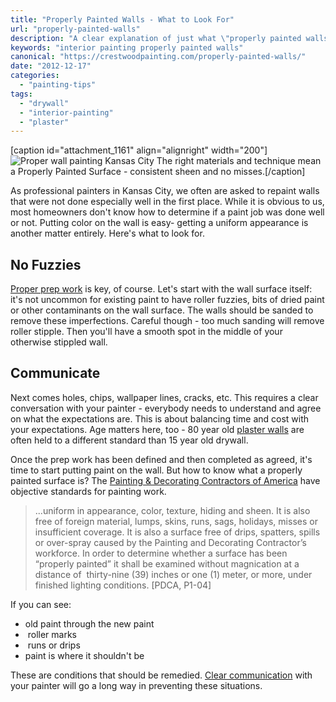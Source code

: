 ```yaml
---
title: "Properly Painted Walls - What to Look For"
url: "properly-painted-walls"
description: "A clear explanation of just what \"properly painted walls\" are."
keywords: "interior painting properly painted walls"
canonical: "https://crestwoodpainting.com/properly-painted-walls/"
date: "2012-12-17"
categories:
  - "painting-tips"
tags:
  - "drywall"
  - "interior-painting"
  - "plaster"
---
```


\[caption id="attachment\_1161" align="alignright" width="200"\]![Proper wall painting Kansas City](/images/Wall-painting_opt.jpg "Painter Painting A Wall") The right materials and technique mean a Properly Painted Surface - consistent sheen and no misses.\[/caption\]

As professional painters in Kansas City, we often are asked to repaint walls that were not done especially well in the first place. While it is obvious to us, most homeowners don't know how to determine if a paint job was done well or not. Putting color on the wall is easy- getting a uniform appearance is another matter entirely. Here's what to look for.

## No Fuzzies

[Proper prep work](/painting-interior-trim-joint-gaps/) is key, of course. Let's start with the wall surface itself: it's not uncommon for existing paint to have roller fuzzies, bits of dried paint or other contaminants on the wall surface. The walls should be sanded to remove these imperfections. Careful though - too much sanding will remove roller stipple. Then you'll have a smooth spot in the middle of your otherwise stippled wall.

## Communicate

Next comes holes, chips, wallpaper lines, cracks, etc. This requires a clear conversation with your painter - everybody needs to understand and agree on what the expectations are. This is about balancing time and cost with your expectations. Age matters here, too - 80 year old [plaster walls](/plaster-repair-kansas-city/) are often held to a different standard than 15 year old drywall.

Once the prep work has been defined and then completed as agreed, it's time to start putting paint on the wall. But how to know what a properly painted surface is? The [Painting & Decorating Contractors of America](http://pdca.org) have objective standards for painting work.

> ...uniform in appearance, color, texture, hiding and sheen. It is also free of foreign material, lumps, skins, runs, sags, holidays, misses or insufficient coverage. It is also a surface free of drips, spatters, spills or over-spray caused by the Painting and Decorating Contractor’s workforce. In order to determine whether a surface has been “properly painted” it shall be examined without magnication at a distance of  thirty-nine (39) inches or one (1) meter, or more, under finished lighting conditions. \[PDCA, P1-04\]

If you can see:

- old paint through the new paint
-  roller marks
-  runs or drips
- paint is where it shouldn't be

These are conditions that should be remedied. [Clear communication](/reviews/) with your painter will go a long way in preventing these situations.
